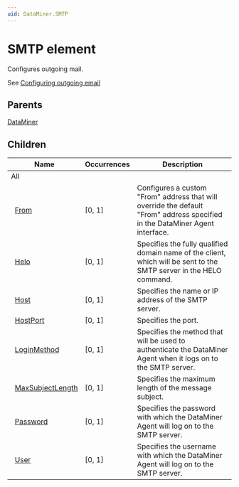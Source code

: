 ```yaml
---
uid: DataMiner.SMTP
---
```


# SMTP element

Configures outgoing mail.

See [Configuring outgoing email](xref:Configuring_outgoing_email)

## Parents

[DataMiner](xref:DataMiner)

## Children

| Name | Occurrences | Description |
| --- | --- | --- |
| All |  |  |
| &#160;&#160;[From](xref:DataMiner.SMTP.From) | [0, 1] | Configures a custom "From" address that will override the default "From" address specified in the DataMiner Agent interface. |
| &#160;&#160;[Helo](xref:DataMiner.SMTP.Helo) | [0, 1] | Specifies the fully qualified domain name of the client, which will be sent to the SMTP server in the HELO command. |
| &#160;&#160;[Host](xref:DataMiner.SMTP.Host) | [0, 1] | Specifies the name or IP address of the SMTP server. |
| &#160;&#160;[HostPort](xref:DataMiner.SMTP.HostPort) | [0, 1] | Specifies the port. |
| &#160;&#160;[LoginMethod](xref:DataMiner.SMTP.LoginMethod) | [0, 1] | Specifies the method that will be used to authenticate the DataMiner Agent when it logs on to the SMTP server. |
| &#160;&#160;[MaxSubjectLength](xref:DataMiner.SMTP.MaxSubjectLength) | [0, 1] | Specifies the maximum length of the message subject. |
| &#160;&#160;[Password](xref:DataMiner.SMTP.Password) | [0, 1] | Specifies the password with which the DataMiner Agent will log on to the SMTP server. |
| &#160;&#160;[User](xref:DataMiner.SMTP.User) | [0, 1] | Specifies the username with which the DataMiner Agent will log on to the SMTP server. |
